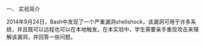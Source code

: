 一、 实验简介



2014年9月24日，Bash中发现了一个严重漏洞shellshock，该漏洞可用于许多系统，并且既可以远程也可以在本地触发。在本实验中，学生需要亲手重现攻击来理解该漏洞，并回答一些问题。